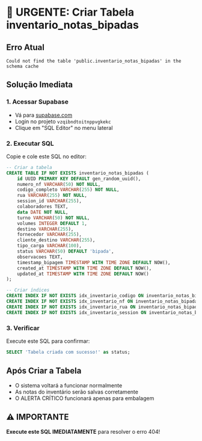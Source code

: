 # 🚨 URGENTE: Criar Tabela inventario_notas_bipadas

## Erro Atual
```
Could not find the table 'public.inventario_notas_bipadas' in the schema cache
```

## Solução Imediata

### 1. Acessar Supabase
- Vá para [supabase.com](https://supabase.com)
- Login no projeto `vzqibndtoitnppvgkekc`
- Clique em "SQL Editor" no menu lateral

### 2. Executar SQL
Copie e cole este SQL no editor:

```sql
-- Criar a tabela
CREATE TABLE IF NOT EXISTS inventario_notas_bipadas (
    id UUID PRIMARY KEY DEFAULT gen_random_uuid(),
    numero_nf VARCHAR(50) NOT NULL,
    codigo_completo VARCHAR(255) NOT NULL,
    rua VARCHAR(255) NOT NULL,
    session_id VARCHAR(255),
    colaboradores TEXT,
    data DATE NOT NULL,
    turno VARCHAR(50) NOT NULL,
    volumes INTEGER DEFAULT 1,
    destino VARCHAR(255),
    fornecedor VARCHAR(255),
    cliente_destino VARCHAR(255),
    tipo_carga VARCHAR(100),
    status VARCHAR(50) DEFAULT 'bipada',
    observacoes TEXT,
    timestamp_bipagem TIMESTAMP WITH TIME ZONE DEFAULT NOW(),
    created_at TIMESTAMP WITH TIME ZONE DEFAULT NOW(),
    updated_at TIMESTAMP WITH TIME ZONE DEFAULT NOW()
);

-- Criar índices
CREATE INDEX IF NOT EXISTS idx_inventario_codigo ON inventario_notas_bipadas(codigo_completo);
CREATE INDEX IF NOT EXISTS idx_inventario_nf ON inventario_notas_bipadas(numero_nf);
CREATE INDEX IF NOT EXISTS idx_inventario_rua ON inventario_notas_bipadas(rua);
CREATE INDEX IF NOT EXISTS idx_inventario_session ON inventario_notas_bipadas(session_id);
```

### 3. Verificar
Execute este SQL para confirmar:

```sql
SELECT 'Tabela criada com sucesso!' as status;
```

## Após Criar a Tabela
- O sistema voltará a funcionar normalmente
- As notas do inventário serão salvas corretamente
- O ALERTA CRÍTICO funcionará apenas para embalagem

## ⚠️ IMPORTANTE
**Execute este SQL IMEDIATAMENTE** para resolver o erro 404!
